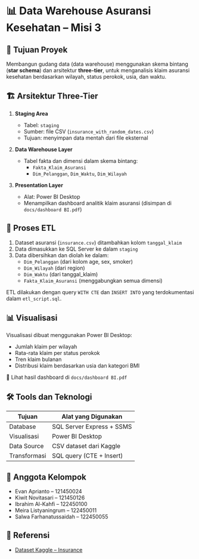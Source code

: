 # 📊 Data Warehouse Asuransi Kesehatan – Misi 3

## 🎯 Tujuan Proyek
Membangun gudang data (data warehouse) menggunakan skema bintang (**star schema**) dan arsitektur **three-tier**, untuk menganalisis klaim asuransi kesehatan berdasarkan wilayah, status perokok, usia, dan waktu.

## 🏗️ Arsitektur Three-Tier
1. **Staging Area**  
   - Tabel: `staging`  
   - Sumber: file CSV (`insurance_with_random_dates.csv`)  
   - Tujuan: menyimpan data mentah dari file eksternal

2. **Data Warehouse Layer**  
   - Tabel fakta dan dimensi dalam skema bintang:
     - `Fakta_Klaim_Asuransi`
     - `Dim_Pelanggan`, `Dim_Waktu`, `Dim_Wilayah`

3. **Presentation Layer**  
   - Alat: Power BI Desktop  
   - Menampilkan dashboard analitik klaim asuransi (disimpan di `docs/dashboard BI.pdf`)

## 🔁 Proses ETL

1. Dataset asuransi (`insurance.csv`) ditambahkan kolom `tanggal_klaim`
2. Data dimasukkan ke SQL Server ke dalam `staging`
3. Data dibersihkan dan diolah ke dalam:
   - `Dim_Pelanggan` (dari kolom age, sex, smoker)
   - `Dim_Wilayah` (dari region)
   - `Dim_Waktu` (dari tanggal_klaim)
   - `Fakta_Klaim_Asuransi` (menggabungkan semua dimensi)

ETL dilakukan dengan query `WITH CTE` dan `INSERT INTO` yang terdokumentasi dalam `etl_script.sql`.

## 📊 Visualisasi

Visualisasi dibuat menggunakan Power BI Desktop:
- Jumlah klaim per wilayah
- Rata-rata klaim per status perokok
- Tren klaim bulanan
- Distribusi klaim berdasarkan usia dan kategori BMI

📎 Lihat hasil dashboard di `docs/dashboard BI.pdf`

## 🛠️ Tools dan Teknologi

| Tujuan        | Alat yang Digunakan           |
|---------------|-------------------------------|
| Database      | SQL Server Express + SSMS     |
| Visualisasi   | Power BI Desktop              |
| Data Source   | CSV dataset dari Kaggle       |
| Transformasi  | SQL query (CTE + Insert)      |

## 👥 Anggota Kelompok

- Evan Aprianto – 121450024  
- Kiwit Novitasari – 121450126  
- Ibrahim Al-Kahfi – 122450100  
- Meira Listyaningrum – 122450011  
- Salwa Farhanatussaidah – 122450055

## 🔗 Referensi

- [Dataset Kaggle – Insurance](https://www.kaggle.com/datasets/mirichoi0218/insurance)  
